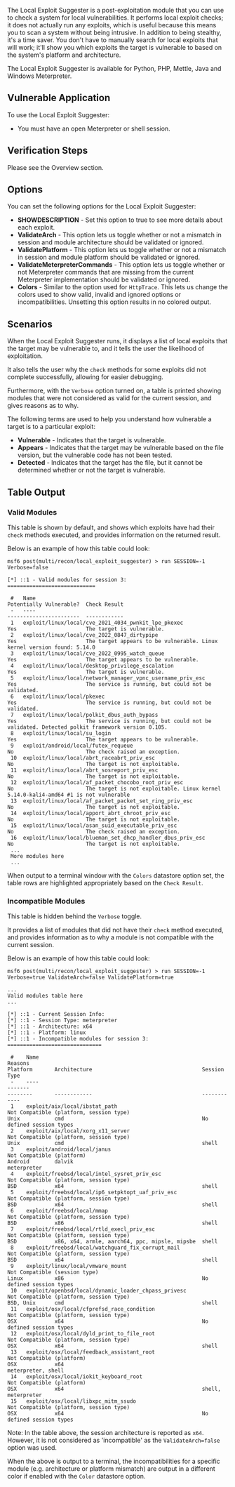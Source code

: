 The Local Exploit Suggester is a post-exploitation module that you can use to check a system for local vulnerabilities. It performs local exploit checks; it does not actually run any exploits, which is useful because this means you to scan a system without being intrusive. In addition to being stealthy, it's a time saver. You don't have to manually search for local exploits that will work; it'll show you which exploits the target is vulnerable to based on the system's platform and architecture.

The Local Exploit Suggester is available for Python, PHP, Mettle, Java and Windows Meterpreter.

## Vulnerable Application

To use the Local Exploit Suggester:

* You must have an open Meterpreter or shell session.

## Verification Steps

Please see the Overview section.

## Options

You can set the following options for the Local Exploit Suggester:

* **SHOWDESCRIPTION** - Set this option to true to see more details about each exploit.
* **ValidateArch** - This option lets us toggle whether or not a mismatch in session and module architecture should be validated or ignored.
* **ValidatePlatform** - This option lets us toggle whether or not a mismatch in session and module platform should be validated or ignored.
* **ValidateMeterpreterCommands** - This option lets us toggle whether or not Meterpreter commands that are missing from the current Meterpreter implementation should be validated or ignored.
* **Colors** - Similar to the option used for `HttpTrace`. This lets us change the colors used to show valid, invalid and ignored options or incompatibilities. Unsetting this option results in no colored output.

## Scenarios

When the Local Exploit Suggester runs, it displays a list of local exploits that the target may be vulnerable to, and it tells the user the likelihood of exploitation.

It also tells the user why the `check` methods for some exploits did not complete successfully, allowing for easier debugging.

Furthermore, with the `Verbose` option turned on, a table is printed showing modules that were not considered as valid for the current session, and gives reasons as to why.

The following terms are used to help you understand how vulnerable a target is to a particular exploit:

* **Vulnerable** - Indicates that the target is vulnerable. 
* **Appears** - Indicates that the target may be vulnerable based on the file version, but the vulnerable code has not been tested. 
* **Detected** - Indicates that the target has the file, but it cannot be determined whether or not the target is vulnerable. 

## Table Output

### Valid Modules

This table is shown by default, and shows which exploits have had their `check` methods executed, and provides information on the returned result.

Below is an example of how this table could look:

```
msf6 post(multi/recon/local_exploit_suggester) > run SESSION=-1 Verbose=false

[*] ::1 - Valid modules for session 3:
============================

 #   Name                                                                Potentially Vulnerable?  Check Result
 -   ----                                                                -----------------------  ------------
 1   exploit/linux/local/cve_2021_4034_pwnkit_lpe_pkexec                 Yes                      The target is vulnerable.
 2   exploit/linux/local/cve_2022_0847_dirtypipe                         Yes                      The target appears to be vulnerable. Linux kernel version found: 5.14.0
 3   exploit/linux/local/cve_2022_0995_watch_queue                       Yes                      The target appears to be vulnerable.
 4   exploit/linux/local/desktop_privilege_escalation                    Yes                      The target is vulnerable.
 5   exploit/linux/local/network_manager_vpnc_username_priv_esc          Yes                      The service is running, but could not be validated.
 6   exploit/linux/local/pkexec                                          Yes                      The service is running, but could not be validated.
 7   exploit/linux/local/polkit_dbus_auth_bypass                         Yes                      The service is running, but could not be validated. Detected polkit framework version 0.105.
 8   exploit/linux/local/su_login                                        Yes                      The target appears to be vulnerable.
 9   exploit/android/local/futex_requeue                                 No                       The check raised an exception.
 10  exploit/linux/local/abrt_raceabrt_priv_esc                          No                       The target is not exploitable.
 11  exploit/linux/local/abrt_sosreport_priv_esc                         No                       The target is not exploitable.
 12  exploit/linux/local/af_packet_chocobo_root_priv_esc                 No                       The target is not exploitable. Linux kernel 5.14.0-kali4-amd64 #1 is not vulnerable
 13  exploit/linux/local/af_packet_packet_set_ring_priv_esc              No                       The target is not exploitable.
 14  exploit/linux/local/apport_abrt_chroot_priv_esc                     No                       The target is not exploitable.
 15  exploit/linux/local/asan_suid_executable_priv_esc                   No                       The check raised an exception.
 16  exploit/linux/local/blueman_set_dhcp_handler_dbus_priv_esc          No                       The target is not exploitable.
 ...
 More modules here
 ...
```

When output to a terminal window with the `Colors` datastore option set, the table rows are highlighted appropriately based on the `Check Result`.

### Incompatible Modules

This table is hidden behind the `Verbose` toggle.

It provides a list of modules that did not have their `check` method executed, and provides information as to why a module is not compatible with the current session.

Below is an example of how this table could look:

```
msf6 post(multi/recon/local_exploit_suggester) > run SESSION=-1 Verbose=true ValidateArch=false ValidatePlatform=true

...
Valid modules table here
...

[*] ::1 - Current Session Info:
[*] ::1 - Session Type: meterpreter
[*] ::1 - Architecture: x64
[*] ::1 - Platform: linux
[*] ::1 - Incompatible modules for session 3:
==============================

 #    Name                                                                    Reasons                                                                                Platform       Architecture                                   Session Type
 -    ----                                                                    -------                                                                                --------       ------------                                   ------------
 1    exploit/aix/local/ibstat_path                                           Not Compatible (platform, session type)                                                Unix           cmd                                            No defined session types
 2    exploit/aix/local/xorg_x11_server                                       Not Compatible (platform, session type)                                                Unix           cmd                                            shell
 3    exploit/android/local/janus                                             Not Compatible (platform)                                                              Android        dalvik                                         meterpreter
 4    exploit/freebsd/local/intel_sysret_priv_esc                             Not Compatible (platform, session type)                                                BSD            x64                                            shell
 5    exploit/freebsd/local/ip6_setpktopt_uaf_priv_esc                        Not Compatible (platform, session type)                                                BSD            x64                                            shell
 6    exploit/freebsd/local/mmap                                              Not Compatible (platform, session type)                                                BSD            x86                                            shell
 7    exploit/freebsd/local/rtld_execl_priv_esc                               Not Compatible (platform, session type)                                                BSD            x86, x64, armle, aarch64, ppc, mipsle, mipsbe  shell
 8    exploit/freebsd/local/watchguard_fix_corrupt_mail                       Not Compatible (platform, session type)                                                BSD            x64                                            shell
 9    exploit/linux/local/vmware_mount                                        Not Compatible (session type)                                                          Linux          x86                                            No defined session types
 10   exploit/openbsd/local/dynamic_loader_chpass_privesc                     Not Compatible (platform, session type)                                                BSD, Unix      cmd                                            shell
 11   exploit/osx/local/cfprefsd_race_condition                               Not Compatible (platform, session type)                                                OSX            x64                                            No defined session types
 12   exploit/osx/local/dyld_print_to_file_root                               Not Compatible (platform, session type)                                                OSX            x64                                            shell
 13   exploit/osx/local/feedback_assistant_root                               Not Compatible (platform)                                                              OSX            x64                                            meterpreter, shell
 14   exploit/osx/local/iokit_keyboard_root                                   Not Compatible (platform)                                                              OSX            x64                                            shell, meterpreter
 15   exploit/osx/local/libxpc_mitm_ssudo                                     Not Compatible (platform, session type)                                                OSX            x64                                            No defined session types
```
Note: In the table above, the session architecture is reported as `x64`. However, it is not considered as 'incompatible' as the `ValidateArch=false` option was used.

When the above is output to a terminal, the incompatibilities for a specific module (e.g. architecture or platform mismatch) are output in a different color if enabled with the `Color` datastore option.
